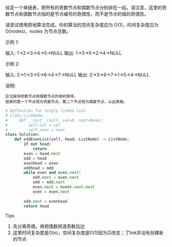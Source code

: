 给定一个单链表，把所有的奇数节点和偶数节点分别排在一起。请注意，这里的奇数节点和偶数节点指的是节点编号的奇偶性，而不是节点的值的奇偶性。

请尝试使用原地算法完成。你的算法的空间复杂度应为 O(1)，时间复杂度应为 O(nodes)，nodes 为节点总数。

示例 1:

输入: 1->2->3->4->5->NULL
输出: 1->3->5->2->4->NULL

示例 2:

输入: 2->1->3->5->6->4->7->NULL 
输出: 2->3->6->7->1->5->4->NULL

说明:

    应当保持奇数节点和偶数节点的相对顺序。
    链表的第一个节点视为奇数节点，第二个节点视为偶数节点，以此类推。



```python
# Definition for singly-linked list.
# class ListNode:
#     def __init__(self, val=0, next=None):
#         self.val = val
#         self.next = next
class Solution:
    def oddEvenList(self, head: ListNode) -> ListNode:
        if not head:
            return 
        even = head.next 
        odd = head 
        evenhead = even 
        oddhead = odd 
        while even and even.next:
            odd.next = even.next 
            odd = odd.next 
            even.next = event.next.next
            even = even.next 
    
        odd.next = evenhead 
        return head
```



Tips

1. 先分离奇偶，再把偶数频道奇数后边
2. 这里时间复杂度是O(n)，空间复杂度是O(1)因为只改变；了link并没有创建新的节点